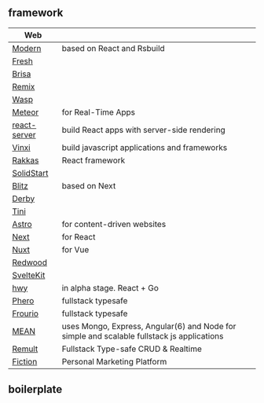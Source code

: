 ## framework
| Web   |    | 
| ------------- | ------------- | 
| [Modern](https://modernjs.dev/en/index.html)  |  based on React and Rsbuild |
| [Fresh](https://fresh.deno.dev/) | |
| [Brisa](https://brisa.build/) |
| [Remix](https://remix.run/) |
| [Wasp](https://wasp-lang.dev/) |
| [Meteor](https://www.meteor.com/) | for Real-Time Apps |
| [react-server](https://react-server.dev/) | build React apps with server-side rendering |
| [Vinxi](https://vinxi.vercel.app/) | build javascript applications and frameworks  |
| [Rakkas](https://rakkasjs.org/) | React framework  |
| [SolidStart](https://start.solidjs.com/) |  |
| [Blitz](https://blitzjs.com/) | based on Next |
| [Derby](https://derbyjs.com/) |  |
| [Tini](https://tinijs.dev/) |  |
| [Astro](https://astro.build/) | for content-driven websites |
| [Next](https://nextjs.org/) | for React |
| [Nuxt](https://nuxt.com/) | for Vue |
| [Redwood](https://redwoodjs.com/) | |
| [SvelteKit](https://svelte.dev/docs/kit/introduction) | |
| [hwy](https://github.com/sjc5/hwy) | in alpha stage. React + Go |
| [Phero](https://phero.dev/docs/introduction) | fullstack typesafe |
| [Frourio](https://frourio.com/) | fullstack typesafe |
| [MEAN](https://github.com/linnovate/mean/tree/master) |  uses Mongo, Express, Angular(6) and Node for simple and scalable fullstack js applications |
| [Remult](https://remult.dev/) |  Fullstack Type-safe CRUD & Realtime |
| [Fiction](https://www.fiction.com/) | Personal Marketing Platform |






















## boilerplate
